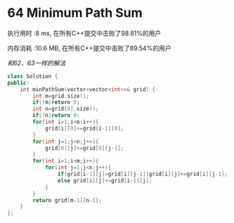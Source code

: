 # 64 Minimum Path Sum

执行用时 :8 ms, 在所有C++提交中击败了98.81%的用户

内存消耗 :10.6 MB, 在所有C++提交中击败了89.54%的用户

*和62、63一样的解法*

```c++
class Solution {
public:
    int minPathSum(vector<vector<int>>& grid) {
        int m=grid.size();
        if(!m)return 0;
        int n=grid[0].size();
        if(!n)return 0;
        for(int i=1;i<m;i++){
            grid[i][0]+=grid[i-1][0];
        }
        for(int j=1;j<n;j++){
            grid[0][j]+=grid[0][j-1];
        }
        for(int i=1;i<m;i++){
            for(int j=1;j<n;j++){
                if(grid[i-1][j]>grid[i][j-1])grid[i][j]+=grid[i][j-1];
                else grid[i][j]+=grid[i-1][j];
            }
        }
        return grid[m-1][n-1];
    }
};
```

